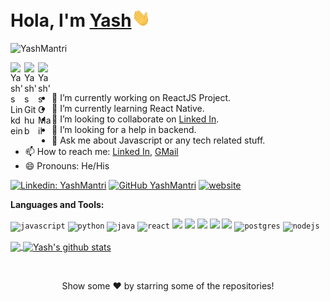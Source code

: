 <h1>Hola, I'm <a href="https://yashmantri20.github.io/yash-mantri/">Yash</a><img src="https://raw.githubusercontent.com/ABSphreak/ABSphreak/master/gifs/Hi.gif" width="30px"></h1>


<p align="left"> <img src="https://komarev.com/ghpvc/?username=yashmantri20&label=Views&color=blue&style=plastic" alt="YashMantri" /> </p>


<a href="https://linkedin.com/in/yashmantri20">
  <img align="left" alt="Yash's Linkdein" width="22px" src="https://cdn.jsdelivr.net/npm/simple-icons@v3/icons/linkedin.svg" />
</a>
<a href="https://github.com/yashmantri20">
  <img align="left" alt="Yash's Github" width="22px" src="https://cdn.jsdelivr.net/npm/simple-icons@v3/icons/github.svg" />
</a>
<a href="mailto:mantriyash2025@gmail.com">
  <img align="left" alt="Yash's GMail" width="22px" src="https://cdn.jsdelivr.net/npm/simple-icons@v3/icons/gmail.svg" />
</a>


<br/>
<br/>


- 🔭 I’m currently working on ReactJS Project.
- 🌱 I’m currently learning React Native.
- 👯 I’m looking to collaborate on [Linked In](https://linkedin.com/in/yashmantri20).
- 🤔 I’m looking for a help in backend.
- 💬 Ask me about Javascript or any tech related stuff.
- 📫 How to reach me: [Linked In](https://linkedin.com/in/yashmantri20), [GMail](mailto:mantriyash2025@gmail.com)
- 😄 Pronouns: He/His


[![Linkedin: YashMantri](https://img.shields.io/badge/-yashmantri-blue?style=flat-square&logo=Linkedin&logoColor=white&link=https://www.linkedin.com/in/yashmantri20/)](https://www.linkedin.com/in/yashmantri20/)
[![GitHub YashMantri](https://img.shields.io/github/followers/yashmantri20?label=follow&style=social)](https://github.com/yashmantri20)
[![website](https://img.shields.io/badge/PortfolioWebsite-YashMantri-2648ff?style=flat-square&logo=google-chrome)](https://yashmantri20.github.io/yash-mantri/)


**Languages and Tools:**  

<code><img height="30" alt="javascript" src="https://www.freepnglogos.com/uploads/javascript-png/javascript-vector-logo-yellow-png-transparent-javascript-vector-12.png"></code>
<code><img height="30" alt="python" src="https://user-images.githubusercontent.com/28840761/89373851-5696c900-d71c-11ea-9fad-09e52584c77b.png"></code>
<code><img height="30" alt="java" src="https://user-images.githubusercontent.com/28840761/89373844-54cd0580-d71c-11ea-8525-e618ed8e029d.png"></code>
<code><img height="30" alt="react" src="https://user-images.githubusercontent.com/28840761/89373852-5696c900-d71c-11ea-8d90-b469310bd189.png"></code>
<code><img height="30" src="https://www.freepnglogos.com/uploads/html5-logo-png/html5-logo-file-html-logo-black-svg-wikimedia-commons-1.png"></code>
<code><img height="30" src="https://www.freepnglogos.com/uploads/html5-logo-png/html5-logo-opencode-css-8.png"></code>
<code><img height="30" src="https://www.bloorresearch.com/wp-content/uploads/2013/03/MONGO-DB-logo-300x470--x.png"></code>
<code><img height="30" src="https://firebase.google.com/downloads/brand-guidelines/PNG/logo-logomark.png"></code>
<code><img height="30" src="https://res.cloudinary.com/practicaldev/image/fetch/s--LS4X9NFz--/c_limit%2Cf_auto%2Cfl_progressive%2Cq_auto%2Cw_880/https://pagepro.co/blog/wp-content/uploads/2020/03/react-native-logo-884x1024.png"></code>
<code><img height="30" alt="postgres" src="https://upload.wikimedia.org/wikipedia/commons/thumb/1/17/GraphQL_Logo.svg/1024px-GraphQL_Logo.svg.png"></code>
<code><img height="30" alt="nodejs" src="https://upload.wikimedia.org/wikipedia/commons/thumb/d/d9/Node.js_logo.svg/1280px-Node.js_logo.svg.png"></code>


<a href="https://github.com/yashmantri20">
  <img align="center" src="https://github-readme-stats.vercel.app/api/top-langs/?username=yashmantri20&theme=light&hide_langs_below=1" />
</a>
<a href="https://github.com/yashmantri20">
 <img align="center" src="https://github-readme-stats.vercel.app/api?username=yashmantri20&show_icons=true&theme=light&line_height=27" alt="Yash's github stats"/>
</a>
<p></p>
<br/>

<div align="center">

 Show some ❤️ by starring some of the repositories!

</div>
